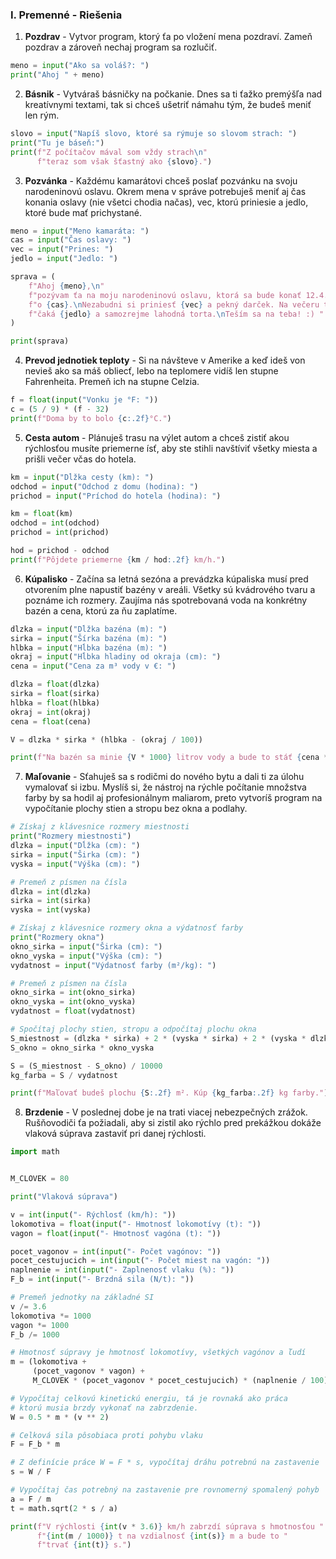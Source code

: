 ### I. Premenné - Riešenia



1. **Pozdrav** - Vytvor program, ktorý ťa po vložení mena pozdraví.  Zameň pozdrav a zároveň nechaj program sa rozlučiť. 

```python
meno = input("Ako sa voláš?: ")
print("Ahoj " + meno)
```



2. **Básnik** - Vytváraš básničky na počkanie. Dnes sa ti ťažko premýšľa nad kreatívnymi textami, tak si chceš ušetriť námahu tým, že budeš meniť len rým.


```python
slovo = input("Napíš slovo, ktoré sa rýmuje so slovom strach: ")
print("Tu je báseň:")
print(f"Z počítačov mával som vždy strach\n"
      f"teraz som však šťastný ako {slovo}.")
```



3. **Pozvánka** - Každému kamarátovi chceš poslať pozvánku na svoju narodeninovú oslavu. Okrem mena v správe potrebuješ meniť aj čas konania oslavy (nie všetci chodia načas), vec, ktorú priniesie a jedlo, ktoré bude mať prichystané.


```python
meno = input("Meno kamaráta: ")
cas = input("Čas oslavy: ")
vec = input("Prines: ")
jedlo = input("Jedlo: ")

sprava = (
    f"Ahoj {meno},\n"
    f"pozývam ťa na moju narodeninovú oslavu, ktorá sa bude konať 12.4. "
    f"o {cas}.\nNezabudni si priniesť {vec} a pekný darček. Na večeru ťa "
    f"čaká {jedlo} a samozrejme lahodná torta.\nTeším sa na teba! :) "
)

print(sprava)
```



4. **Prevod jednotiek teploty** - Si na návšteve v Amerike a keď ideš von nevieš ako sa máš obliecť, lebo na teplomere vidíš len stupne Fahrenheita. Premeň ich na stupne Celzia.


```python
f = float(input("Vonku je °F: "))
c = (5 / 9) * (f - 32)
print(f"Doma by to bolo {c:.2f}°C.")
```


5. **Cesta autom** - Plánuješ trasu na výlet autom a chceš zistiť akou rýchlosťou musíte priemerne ísť, aby ste stihli navštíviť všetky miesta a prišli večer včas do hotela.


```python
km = input("Dĺžka cesty (km): ")
odchod = input("Odchod z domu (hodina): ")
prichod = input("Príchod do hotela (hodina): ")

km = float(km)
odchod = int(odchod)
prichod = int(prichod)

hod = prichod - odchod
print(f"Pôjdete priemerne {km / hod:.2f} km/h.")
```


6. **Kúpalisko** - Začína sa letná sezóna a prevádzka kúpaliska musí pred otvorením plne napustiť bazény v areáli. Všetky sú kvádrového tvaru a poznáme ich rozmery. Zaujíma nás spotrebovaná voda na konkrétny bazén a cena, ktorú za ňu zaplatíme.


```python
dlzka = input("Dĺžka bazéna (m): ")
sirka = input("Šírka bazéna (m): ")
hlbka = input("Hĺbka bazéna (m): ")
okraj = input("Hĺbka hladiny od okraja (cm): ")
cena = input("Cena za m³ vody v €: ")

dlzka = float(dlzka)
sirka = float(sirka)
hlbka = float(hlbka)
okraj = int(okraj)
cena = float(cena)

V = dlzka * sirka * (hlbka - (okraj / 100))

print(f"Na bazén sa minie {V * 1000} litrov vody a bude to stáť {cena * V} €.")
```


7. **Maľovanie** - Sťahuješ sa s rodičmi do nového bytu a dali ti za úlohu vymalovať si izbu. Myslíš si, že nástroj na rýchle počítanie množstva farby by sa hodil aj profesionálnym maliarom, preto vytvoríš program na vypočítanie plochy stien a stropu bez okna a podlahy.


```python
# Získaj z klávesnice rozmery miestnosti
print("Rozmery miestnosti")
dlzka = input("Dĺžka (cm): ")
sirka = input("Širka (cm): ")
vyska = input("Výška (cm): ")

# Premeň z písmen na čísla
dlzka = int(dlzka)
sirka = int(sirka)
vyska = int(vyska)

# Získaj z klávesnice rozmery okna a výdatnosť farby
print("Rozmery okna")
okno_sirka = input("Širka (cm): ")
okno_vyska = input("Výška (cm): ")
vydatnost = input("Výdatnosť farby (m²/kg): ")

# Premeň z písmen na čísla
okno_sirka = int(okno_sirka)
okno_vyska = int(okno_vyska)
vydatnost = float(vydatnost)

# Spočítaj plochy stien, stropu a odpočítaj plochu okna
S_miestnost = (dlzka * sirka) + 2 * (vyska * sirka) + 2 * (vyska * dlzka)
S_okno = okno_sirka * okno_vyska

S = (S_miestnost - S_okno) / 10000
kg_farba = S / vydatnost

print(f"Maľovať budeš plochu {S:.2f} m². Kúp {kg_farba:.2f} kg farby.")
```


8. **Brzdenie** - V poslednej dobe je na trati viacej nebezpečných zrážok. Rušňovodiči ťa požiadali, aby si zistil ako rýchlo pred prekážkou dokáže vlaková súprava zastaviť pri danej rýchlosti.


```python
import math


M_CLOVEK = 80

print("Vlaková súprava")

v = int(input("- Rýchlosť (km/h): "))
lokomotiva = float(input("- Hmotnosť lokomotívy (t): "))
vagon = float(input("- Hmotnosť vagóna (t): "))

pocet_vagonov = int(input("- Počet vagónov: "))
pocet_cestujucich = int(input("- Počet miest na vagón: "))
naplnenie = int(input("- Zaplnenosť vlaku (%): "))
F_b = int(input("- Brzdná sila (N/t): "))

# Premeň jednotky na základné SI
v /= 3.6
lokomotiva *= 1000
vagon *= 1000
F_b /= 1000

# Hmotnosť súpravy je hmotnosť lokomotívy, všetkých vagónov a ľudí
m = (lokomotiva +
     (pocet_vagonov * vagon) +
     M_CLOVEK * (pocet_vagonov * pocet_cestujucich) * (naplnenie / 100))

# Vypočítaj celkovú kinetickú energiu, tá je rovnaká ako práca
# ktorú musia brzdy vykonať na zabrzdenie.
W = 0.5 * m * (v ** 2)

# Celková sila pôsobiaca proti pohybu vlaku
F = F_b * m

# Z definície práce W = F * s, vypočítaj dráhu potrebnú na zastavenie
s = W / F

# Vypočítaj čas potrebný na zastavenie pre rovnomerný spomalený pohyb
a = F / m
t = math.sqrt(2 * s / a)

print(f"V rýchlosti {int(v * 3.6)} km/h zabrzdí súprava s hmotnosťou "
      f"{int(m / 1000)} t na vzdialnosť {int(s)} m a bude to "
      f"trvať {int(t)} s.")
```

